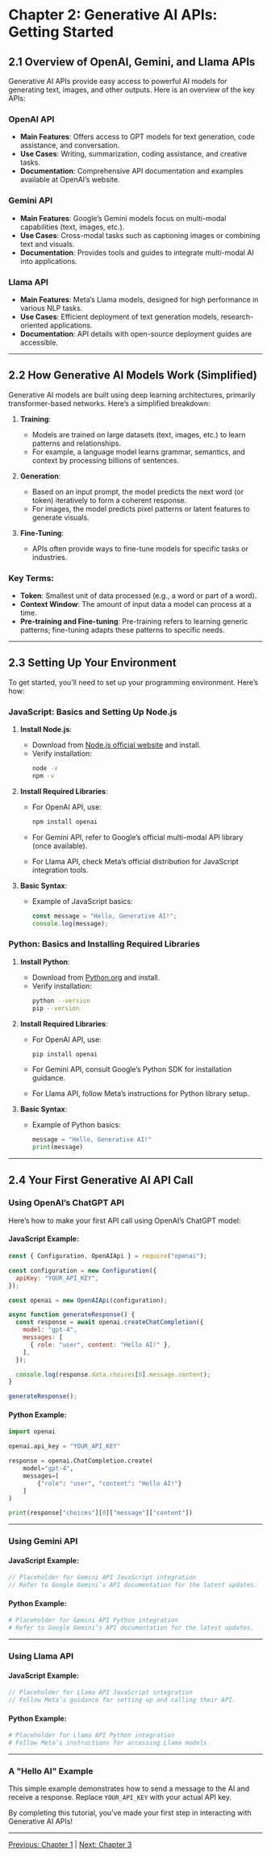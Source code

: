 # Chapter 2: Generative AI APIs: Getting Started

## **2.1 Overview of OpenAI, Gemini, and Llama APIs**

Generative AI APIs provide easy access to powerful AI models for generating text, images, and other outputs. Here is an overview of the key APIs:

### **OpenAI API**

- **Main Features**: Offers access to GPT models for text generation, code assistance, and conversation.
- **Use Cases**: Writing, summarization, coding assistance, and creative tasks.
- **Documentation**: Comprehensive API documentation and examples available at OpenAI’s website.

### **Gemini API**

- **Main Features**: Google’s Gemini models focus on multi-modal capabilities (text, images, etc.).
- **Use Cases**: Cross-modal tasks such as captioning images or combining text and visuals.
- **Documentation**: Provides tools and guides to integrate multi-modal AI into applications.

### **Llama API**

- **Main Features**: Meta’s Llama models, designed for high performance in various NLP tasks.
- **Use Cases**: Efficient deployment of text generation models, research-oriented applications.
- **Documentation**: API details with open-source deployment guides are accessible.

---

## **2.2 How Generative AI Models Work (Simplified)**

Generative AI models are built using deep learning architectures, primarily transformer-based networks. Here’s a simplified breakdown:

1. **Training**:

   - Models are trained on large datasets (text, images, etc.) to learn patterns and relationships.
   - For example, a language model learns grammar, semantics, and context by processing billions of sentences.

2. **Generation**:

   - Based on an input prompt, the model predicts the next word (or token) iteratively to form a coherent response.
   - For images, the model predicts pixel patterns or latent features to generate visuals.

3. **Fine-Tuning**:

   - APIs often provide ways to fine-tune models for specific tasks or industries.

### Key Terms:

- **Token**: Smallest unit of data processed (e.g., a word or part of a word).
- **Context Window**: The amount of input data a model can process at a time.
- **Pre-training and Fine-tuning**: Pre-training refers to learning generic patterns; fine-tuning adapts these patterns to specific needs.

---

## **2.3 Setting Up Your Environment**

To get started, you’ll need to set up your programming environment. Here’s how:

### **JavaScript: Basics and Setting Up Node.js**

1. **Install Node.js**:

   - Download from [Node.js official website](https://nodejs.org) and install.
   - Verify installation:
     ```bash
     node -v
     npm -v
     ```

2. **Install Required Libraries**:

   - For OpenAI API, use:
     ```bash
     npm install openai
     ```

   - For Gemini API, refer to Google’s official multi-modal API library (once available).

   - For Llama API, check Meta’s official distribution for JavaScript integration tools.

3. **Basic Syntax**:

   - Example of JavaScript basics:
     ```javascript
     const message = "Hello, Generative AI!";
     console.log(message);
     ```

### **Python: Basics and Installing Required Libraries**

1. **Install Python**:

   - Download from [Python.org](https://www.python.org/) and install.
   - Verify installation:
     ```bash
     python --version
     pip --version
     ```

2. **Install Required Libraries**:

   - For OpenAI API, use:
     ```bash
     pip install openai
     ```

   - For Gemini API, consult Google’s Python SDK for installation guidance.

   - For Llama API, follow Meta’s instructions for Python library setup.

3. **Basic Syntax**:

   - Example of Python basics:
     ```python
     message = "Hello, Generative AI!"
     print(message)
     ```

---

## **2.4 Your First Generative AI API Call**

### **Using OpenAI’s ChatGPT API**

Here’s how to make your first API call using OpenAI’s ChatGPT model:

#### **JavaScript Example**:

```javascript
const { Configuration, OpenAIApi } = require("openai");

const configuration = new Configuration({
  apiKey: "YOUR_API_KEY",
});

const openai = new OpenAIApi(configuration);

async function generateResponse() {
  const response = await openai.createChatCompletion({
    model: "gpt-4",
    messages: [
      { role: "user", content: "Hello AI!" },
    ],
  });

  console.log(response.data.choices[0].message.content);
}

generateResponse();
```

#### **Python Example**:

```python
import openai

openai.api_key = "YOUR_API_KEY"

response = openai.ChatCompletion.create(
    model="gpt-4",
    messages=[
        {"role": "user", "content": "Hello AI!"}
    ]
)

print(response["choices"][0]["message"]["content"])
```

---

### **Using Gemini API**

#### **JavaScript Example**:
```javascript
// Placeholder for Gemini API JavaScript integration
// Refer to Google Gemini’s API documentation for the latest updates.
```

#### **Python Example**:
```python
# Placeholder for Gemini API Python integration
# Refer to Google Gemini’s API documentation for the latest updates.
```

---

### **Using Llama API**

#### **JavaScript Example**:
```javascript
// Placeholder for Llama API JavaScript integration
// Follow Meta’s guidance for setting up and calling their API.
```

#### **Python Example**:
```python
# Placeholder for Llama API Python integration
# Follow Meta’s instructions for accessing Llama models.
```

---

### **A "Hello AI" Example**

This simple example demonstrates how to send a message to the AI and receive a response. Replace `YOUR_API_KEY` with your actual API key.

By completing this tutorial, you’ve made your first step in interacting with Generative AI APIs!

---

[Previous: Chapter 1](https://github.com/FrugalX/ai_agents_ebook_draft/blob/main/Chapter%201%20Introduction.md) | [Next: Chapter 3](https://github.com/FrugalX/ai_agents_ebook_draft/blob/main/Chapter%203%20Building%20a%20Single-Agent.md)

